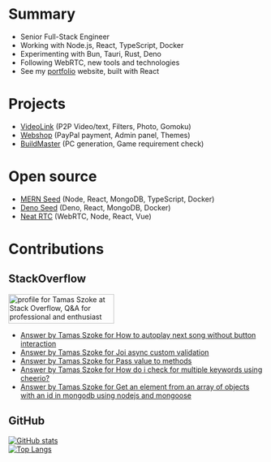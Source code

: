 # Summary

- Senior Full-Stack Engineer
- Working with Node.js, React, TypeScript, Docker
- Experimenting with Bun, Tauri, Rust, Deno
- Following WebRTC, new tools and technologies
- See my <a href="https://portfolio-tamasszoke.fly.dev" target="_blank">portfolio</a> website, built with React

# Projects

- <a href="https://videolink-tamasszoke.fly.dev" target="_blank">VideoLink</a> (P2P Video/text, Filters, Photo, Gomoku)
- <a href="https://webshop-tamasszoke.fly.dev" target="_blank">Webshop</a> (PayPal payment, Admin panel, Themes)
- <a href="https://buildmaster-tamasszoke.fly.dev" target="_blank">BuildMaster</a> (PC generation, Game requirement check)
# Open source

- <a href="https://github.com/tamasszoke/mern-seed" target="_blank">MERN Seed</a> (Node, React, MongoDB, TypeScript, Docker)
- <a href="https://github.com/tamasszoke/deno-seed" target="_blank">Deno Seed</a> (Deno, React, MongoDB, Docker)
- <a href="https://github.com/tamasszoke/neat-rtc" target="_blank">Neat RTC</a> (WebRTC, Node, React, Vue)

# Contributions
## StackOverflow

<a href="https://stackoverflow.com/users/1371995/tamas-szoke"><img src="https://stackoverflow.com/users/flair/1371995.png" width="208" height="58" alt="profile for Tamas Szoke at Stack Overflow, Q&amp;A for professional and enthusiast programmers" title="profile for Tamas Szoke at Stack Overflow, Q&amp;A for professional and enthusiast programmers"></a>

<!-- STACKOVERFLOW:START -->
- [Answer by Tamas Szoke for How to autoplay next song without button interaction](https://stackoverflow.com/questions/73174438/how-to-autoplay-next-song-without-button-interaction/73174508#73174508)
- [Answer by Tamas Szoke for Joi async custom validation](https://stackoverflow.com/questions/73173897/joi-async-custom-validation/73174230#73174230)
- [Answer by Tamas Szoke for Pass value to methods](https://stackoverflow.com/questions/73155271/pass-value-to-methods/73155382#73155382)
- [Answer by Tamas Szoke for How do i check for multiple keywords using cheerio?](https://stackoverflow.com/questions/73148808/how-do-i-check-for-multiple-keywords-using-cheerio/73148958#73148958)
- [Answer by Tamas Szoke for Get an element from an array of objects with an id in mongodb using nodejs and mongoose](https://stackoverflow.com/questions/73139415/get-an-element-from-an-array-of-objects-with-an-id-in-mongodb-using-nodejs-and-m/73139531#73139531)
<!-- STACKOVERFLOW:END -->

## GitHub

[![GitHub stats](https://github-readme-stats.vercel.app/api?username=tamasszoke&hide=issues,prs,contribs&count_private=true&show_icons=true&theme=default&hide_rank=true&hide_title=true&hide_border=true)](https://github.com/anuraghazra/github-readme-stats)<br/>
[![Top Langs](https://github-readme-stats.vercel.app/api/top-langs/?username=tamasszoke&langs_count=6&layout=compact&hide_title=true&hide_border=true)](https://github.com/anuraghazra/github-readme-stats)
